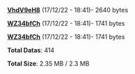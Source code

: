[**VhdV9eH8**](/data/VhdV9eH8.txt) (17/12/22 - 18:41)- 2640 bytes

[**WZ34bfCh**](/data/WZ34bfCh.txt) (17/12/22 - 18:41)- 1741 bytes

[**WZ34bfCh**](/data/WZ34bfCh.txt) (17/12/22 - 18:41)- 1741 bytes

**Total Datas**: 414

**Total Size**: 2.35 MB / 2.3 MB
